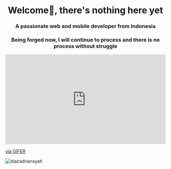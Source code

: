 <h1 align="center">Welcome👋, there's nothing here yet</h1>
<h3 align="center">A passionate web and mobile developer from Indonesia</h3>
<h3 align="center">Being forged now, I will continue to process and there is no process without struggle</h3>
<div style="padding-top:56.146%;position:relative;"><iframe src="https://gifer.com/embed/33HI" width="100%" height="100%" style='position:absolute;top:0;left:0;' frameBorder="0" allowFullScreen></iframe></div><p><a href="https://gifer.com">via GIFER</a></p>
<p align="left"> <img src="https://komarev.com/ghpvc/?username=diazadriansyah&label=Profile%20views&color=0e75b6&style=flat" alt="diazadriansyah" /> </p>

